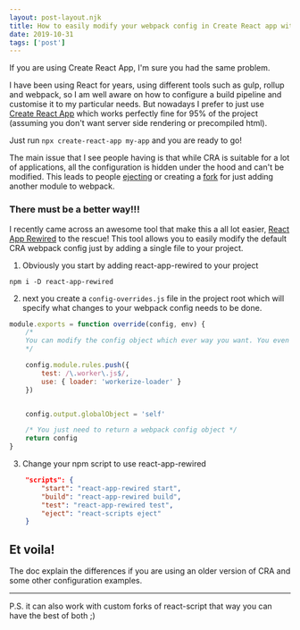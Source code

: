 ```yaml
---
layout: post-layout.njk 
title: How to easily modify your webpack config in Create React app without ejecting?
date: 2019-10-31
tags: ['post']
---
```


If you are using Create React App, I'm sure you had the same problem.
<!-- Excerpt Start -->
I have been using React for years, using different tools such as gulp, rollup and webpack, so I am well aware on how to configure a build pipeline and customise it to my particular needs. But nowadays I prefer to just use [Create React App](https://github.com/facebook/create-react-app) which works perfectly fine for 95% of the project (assuming you don't want server side rendering or precompiled html).

Just run ``npx create-react-app my-app`` and you are ready to go!

The main issue that I see people having is that while CRA is suitable for a lot of applications, all the configuration is hidden under the hood and can't be modified. This leads to people [ejecting](https://create-react-app.dev/docs/available-scripts/#npm-run-eject) or creating a [fork](https://auth0.com/blog/how-to-configure-create-react-app/) for just adding another module to webpack.
<!-- Excerpt End -->
### There must be a better way!!!

I recently came across an awesome tool that make this a all lot easier, [React App Rewired](https://github.com/timarney/react-app-rewired) to the rescue! This tool allows you to easily modify the default CRA webpack config just by adding a single file to your project.

1) Obviously you start by adding react-app-rewired to your project

```
npm i -D react-app-rewired
```

2) next you create a `config-overrides.js` file in the project root which will specify what changes to your webpack config needs to be done.

```javascript
module.exports = function override(config, env) {
    /* 
    You can modify the config object which ever way you want. You even have access to the env to have different config in dev and prod
    */    

    config.module.rules.push({
        test: /\.worker\.js$/,
        use: { loader: 'workerize-loader' }
    })


    config.output.globalObject = 'self'

    /* You just need to return a webpack config object */
    return config
}
```

3) Change your npm script to use react-app-rewired

```json
    "scripts": {
        "start": "react-app-rewired start",
        "build": "react-app-rewired build",
        "test": "react-app-rewired test",
        "eject": "react-scripts eject"
    }
```

## Et voila!

The doc explain the differences if you are using an older version of CRA and some other configuration examples. 

***
P.S. it can also work with custom forks of react-script that way you can have the best of both ;)